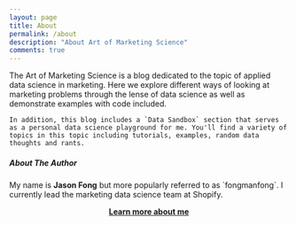 ```yaml
---
layout: page
title: About
permalink: /about
description: "About Art of Marketing Science"
comments: true
---
```


<div class="row justify-content-between">
<div class="col-md-8 pr-5">

<p>
	The Art of Marketing Science is a blog dedicated to the topic of applied data science in marketing. Here we explore different ways of looking at marketing problems through the lense of data science as well as demonstrate examples with code included. 

	In addition, this blog includes a `Data Sandbox` section that serves as a personal data science playground for me. You'll find a variety of topics in this topic including tutorials, examples, random data thoughts and rants.
</p>


<div class="col-md-4">
    
<div class="sticky-top sticky-top-80">
<h5>About The Author</h5>

<p>My name is <b>Jason Fong</b> but more popularly referred to as `fongmanfong`. I currently lead the marketing data science team at Shopify.</p>

<center><a href="fongmanfong.github.io" target="_blank"><b>Learn more about me</b> </a></center>

</div>
</div>
</div>